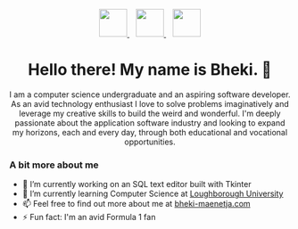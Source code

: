 <p align="center">
  <a href="https://www.linkedin.com/in/bheki-maenetja-350a95192/">
    <img src="https://simpleicons.org/icons/linkedin.svg" height="50px" width="50px" ></img>
  </a>
  &nbsp;&nbsp;
  <a href="mailto:bhekimaenetja@gmail.com">
    <img src="https://simpleicons.org/icons/gmail.svg" height="50px" width="50px"></img>
  </a>
  &nbsp;&nbsp;
  <a href="https://twitter.com/bheki_maenetja">
    <img src="https://simpleicons.org/icons/twitter.svg" height="50px" width="50px"></img>
  </a>
</p>


<h1 align="center">Hello there! My name is Bheki. 👋</h1>

<p align="center">
  I am a computer science undergraduate and an aspiring software developer. As an avid technology enthusiast I love to solve problems imaginatively and leverage my creative skills to build the weird and wonderful. I'm deeply passionate about the application software industry and looking to expand my horizons, each and every day, through both educational and vocational opportunities.
</p>

### A bit more about me

- 🔭 I’m currently working on an SQL text editor built with Tkinter
- 🌱 I’m currently learning Computer Science at [Loughborough University](https://www.lboro.ac.uk/)
- 📫 Feel free to find out more about me at [bheki-maenetja.com](http://bheki-maenetja.com)
- ⚡ Fun fact: I'm an avid Formula 1 fan
